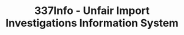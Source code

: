 ---
bigquery: https://console.cloud.google.com/bigquery?p=patents-public-data&d=usitc_investigations&page=dataset&project=sheets-management-319211
citation: US International Trade Commission 337Info Unfair Import Investigations Information
  System
contributors: US International Trade Comission
cost: None
description: US International Trade Commission 337Info Unfair Import Investigations
  Information System contains data on investigations done under Section 337. Section
  337 declares the infringement of certain statutory intellectual property rights
  and other forms of unfair competition in import trade to be unlawful practices.
  Most Section 337 investigations involve allegations of patent or registered trademark
  infringement.
documentation: FAQ and tutorial available on the site
last_edit: 04/06/2022, 20:59:45
location: https://pubapps2.usitc.gov/337external/
maintained_by: US International Trade Comission
schema_fields:
- teoProceedingInvolved
- title
- endDateMarkmanHearing
- markmanHearing
- patentNumbers
- lastUpdated
- finalIdOnViolationDue
- finalDetNoViolation
- finalIdOnViolationIssue
- investigationType
- ouiiAttorney
- respondent
- teoIdDueDate
- scheduledEndDateEvidHear
- dateOfPublicationFrNotice
- aljAssigned
- ouiiParticipation
- dateCreated
- gcAttorney
- currentStatus
- targetDate
- cafcAppeals
- investigationTermDate
- dateComplaintFiled
- startDateMarkmanHearing
- finalDetViolation
- teoIdIssueDate
- issueDateOtherNonFinal
- actualEndDateEvidHear
- teoReliefGranted
- actualStartDateEvidHear
- trademarkNumbers
- patentNumber
- currentActiveALJ
- copyrightNumbers
- invUnfairAct
- publication_number
- scheduledStartDateEvidHear
- investigationNo
- id
- complainant
- internalRemand
- htsNumbers
- docketNo
shortname: unfair_import_investigations
tags:
- import
- legal
- trade
timeframe: 2008-2021 (prior to 2008 downloadable as a JSON file)
title: 337Info - Unfair Import Investigations Information System
uuid: 2721f5ec-e599-4890-9265-9706719fc71e
---